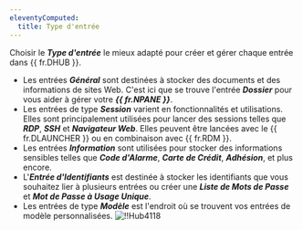 ```yaml
---
eleventyComputed:
  title: Type d'entrée
---
```

Choisir le ***Type d'entrée*** le mieux adapté pour créer et gérer chaque entrée dans {{ fr.DHUB }}.

* Les entrées ***Général*** sont destinées à stocker des documents et des informations de sites Web. C'est ici que se trouve l'entrée ***Dossier*** pour vous aider à gérer votre ***{{ fr.NPANE }}***.
* Les entrées de type ***Session*** varient en fonctionnalités et utilisations. Elles sont principalement utilisées pour lancer des sessions telles que ***RDP***, ***SSH*** et ***Navigateur Web***. Elles peuvent être lancées avec le {{ fr.DLAUNCHER }} ou en combinaison avec {{ fr.RDM }}.
* Les entrées ***Information*** sont utilisées pour stocker des informations sensibles telles que ***Code d'Alarme***, ***Carte de Crédit***, ***Adhésion***, et plus encore.
* L'***Entrée d'Identifiants*** est destinée à stocker les identifiants que vous souhaitez lier à plusieurs entrées ou créer une ***Liste de Mots de Passe*** et ***Mot de Passe à Usage Unique***.
* Les entrées de type ***Modèle*** est l'endroit où se trouvent vos entrées de modèle personnalisées.
![!!Hub4118](https://cdnweb.devolutions.net/docs/docs_en_hub_Hub4118.png)
